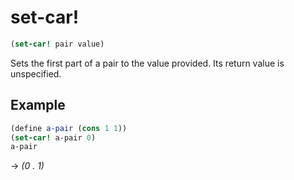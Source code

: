 # set-car!
```scheme
(set-car! pair value)
```
Sets the first part of a pair to the value provided. Its return value is unspecified.

## Example
```scheme
(define a-pair (cons 1 1))
(set-car! a-pair 0)
a-pair
```
-> *(0 . 1)*